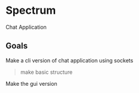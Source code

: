 # Spectrum
Chat Application

## Goals

Make a cli version of chat application using sockets
 > make basic structure 
> 
Make the gui version